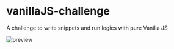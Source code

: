 # vanillaJS-challenge
A challenge to write snippets and run logics with pure Vanilla JS

![preview](https://user-images.githubusercontent.com/55053737/114643231-e4d33e00-9cf2-11eb-9b0f-bd2c5d24546e.png)
